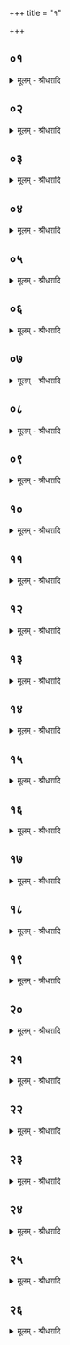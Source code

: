 +++
title = "१"

+++


## ०१
<details><summary>मूलम् - श्रीधरादि</summary>

शि᳘रो वै᳘ यज्ञ᳘स्यातिथ्यं᳘ बाहू᳘ प्रायणीयोदयनीयौ᳘॥  
(या᳘व) अभि᳘तो वै शि᳘रो बाहू᳘ भवतस्त᳘स्मादभि᳘त ऽआतिथ्य᳘मेते᳘ हवि᳘षी भवतः प्रायणी᳘यश्चोदयनी᳘यश्च॥
</details>

## ०२
<details><summary>मूलम् - श्रीधरादि</summary>

(श्चा᳘) अ᳘थ य᳘स्मादातिथ्यं नाम[[!!]]॥  
(मा᳘) अ᳘तिथिर्वा᳘ ऽएष᳘ एतस्या᳘गच्छति यत्सो᳘मः क्रीतस्त᳘स्मा ऽएतद्य᳘था रा᳘ज्ञे वा ब्राह्मणा᳘य वा महोक्षं᳘ वा महाजं᳘ वा प᳘चेत्तद᳘ह मानुष᳘ᳫँ᳘ हवि᳘र्देवा᳘नामेवमस्मा ऽएत᳘दातिथ्यं᳘ करोति॥
</details>

## ०३
<details><summary>मूलम् - श्रीधरादि</summary>

त᳘दाहुः॥  
पू᳘र्वो ऽती᳘त्य गृह्णी᳘यादि᳘ति य᳘त्र वा ऽअ᳘र्हन्तमा᳘गतं᳘[[!!]] नापचा᳘यन्ति क्रु᳘ध्यति वै स᳘ त᳘त्र त᳘था हा᳘पचितो भवति॥
</details>

## ०४
<details><summary>मूलम् - श्रीधरादि</summary>

तद्वा᳘ ऽअन्यतर᳘ ऽएव व्वि᳘मुक्तः स्या᳘त्॥  
(द) अन्यतरो᳘ ऽविमुक्तो᳘ ऽथ गृह्णीयात्स यद᳘न्यतरो व्वि᳘मुक्तस्तेना᳘गतो य᳘द्वन्यतरो᳘ ऽव्विमुक्तस्तेना᳘पचितः॥
</details>

## ०५
<details><summary>मूलम् - श्रीधरादि</summary>

(स्त᳘) त᳘दु त᳘था न᳘ कुर्यात्॥ 
(द्वि) विमु᳘च्यैव᳘ प्रपा᳘द्य गृह्णीयाद्य᳘था वै᳘ देवा᳘नां च᳘रणं तद्वा ऽअ᳘नुमनु᳘ष्याणां त᳘स्मान्मानुषे या᳘वन्न᳘ विमुञ्च᳘ते᳘ नै᳘वास्मै ता᳘वदुदकᳫं᳭ ह᳘रन्ति ना᳘पचितिं कुर्व्वन्त्य᳘नागतो हि स ता᳘वद्भ᳘वत्य᳘थ य᳘दैव᳘ व्विमुञ्चते᳘ ऽथास्मा ऽउदकᳫं᳭ ह᳘रन्त्यथा᳘पचितिं कुर्व्वन्ति त᳘र्हि हि स आ᳘गतो भ᳘वति त᳘स्माद्विमु᳘च्यैव᳘ प्रपा᳘द्य गृह्णीयात्॥
</details>

## ०६
<details><summary>मूलम् - श्रीधरादि</summary>

(त्स) स वै᳘ संत्व᳘रमाण इव गृह्णीयात्॥  
(त्त᳘) त᳘था हा᳘पचितो भवति तत्प᳘त्न्यन्वा᳘रभते पर्युह्य᳘माणं वै य᳘जमानो ऽन्वा᳘रभते ऽथा᳘त्र प᳘त्न्युभय᳘त ए᳘वैत᳘न्मिथुने᳘नान्वा᳘रभेते य᳘त्र वा ऽअ᳘र्हन्नाग᳘च्छति सर्व्वगृह्या᳘ ऽइव वै त᳘त्र चेष्टन्ति त᳘था हा᳘पचितो भवति॥
</details>

## ०७
<details><summary>मूलम् - श्रीधरादि</summary>

स वा᳘ ऽअन्ये᳘नैव त᳘तो य᳘जुषा गृह्णीयात्॥  
(द्ये᳘) ये᳘नो चान्या᳘नि हवीᳫं᳭ष्ये᳘कं वा᳘ ऽएष᳘ भागं᳘ क्रीय᳘माणो ऽभि᳘क्रीयते च्छ᳘न्दसामेव᳘ राज्या᳘य च्छ᳘न्दसाᳫं᳭ सा᳘म्राज्याय त᳘स्य च्छ᳘न्दाᳫं᳭स्यभि᳘तः साचया᳘नि य᳘था राज्ञो᳘ ऽराजानो राजकृ᳘तः सूतग्राम᳘ण्य[[!!]] एव᳘मस्य च्छ᳘न्दाᳫं᳭स्यभि᳘तः साचया᳘नि॥
</details>

## ०८
<details><summary>मूलम् - श्रीधरादि</summary>

न वै तद᳘वकल्पते॥  
यच्छ᳘न्दोभ्य इ᳘ति के᳘वलं गृह्णीयाद्य᳘त्र वा ऽअ᳘र्हते प᳘चन्ति त᳘दभि᳘तः साच᳘यो ऽन्वा᳘भक्ता भवन्त्य᳘राजानो राजकृ᳘तः सूतग्राम᳘ण्यस्त᳘स्माद्य᳘त्रै᳘वैत᳘स्यै[[!!]] गृह्णीयात्त᳘देव च्छ᳘न्दाᳫं᳭स्यन्वा᳘भजेत्॥
</details>

## ०९
<details><summary>मूलम् - श्रीधरादि</summary>

(त्स᳘) स᳘ गृह्णाति॥  
(त्य) अग्ने᳘स्तनू᳘रसि व्वि᳘ष्णवे त्वे᳘त्यग्निर्वै᳘ गायत्री त᳘द्गायत्री᳘मन्वा᳘भजति॥
</details>

## १०
<details><summary>मूलम् - श्रीधरादि</summary>

सो᳘मस्य तनू᳘रसि व्वि᳘ष्णवे त्वे᳘ति॥  
क्षत्रं वै सो᳘मः क्षत्रं᳘ त्रिष्टुप्त᳘त्त्रिष्टु᳘भमन्वा᳘भजति॥
</details>

## ११
<details><summary>मूलम् - श्रीधरादि</summary>

(त्स᳘) अ᳘तिथेरातिथ्य᳘मसि व्वि᳘ष्णवे त्वे᳘ति[[!!]]॥  
सो ऽस्योद्धारो य᳘था श्रे᳘ष्ठस्योद्धार᳘ ऽएव᳘मस्यैष᳘ ऽऋते च्छ᳘न्दोभ्यः॥
</details>

## १२
<details><summary>मूलम् - श्रीधरादि</summary>

श्येना᳘य त्वा सोमभृ᳘ते व्वि᳘ष्णवे त्वे᳘ति॥  
त᳘द्गायत्री᳘मन्वा᳘भजति सा य᳘द्गायत्री᳘ श्येनो᳘ भूत्वा᳘ दिवः सो᳘ममा᳘हरत्तेन सा᳘ श्येनः᳘ सोमभृत्ते᳘नै᳘वैनामेत᳘द्वी᳘र्येण द्विती᳘यमन्वा᳘भजति॥
</details>

## १३
<details><summary>मूलम् - श्रीधरादि</summary>

(त्स) अग्न᳘ये त्वा रायस्पोषदे व्वि᳘ष्णवे त्वा᳘त॥  
पश᳘वो वै᳘ रायस्पो᳘षः पश᳘वो ज᳘गती तज्ज᳘गतीमन्वा᳘भजति॥
</details>

## १४
<details><summary>मूलम् - श्रीधरादि</summary>

(त्स᳘) अ᳘थ यत्प᳘ञ्च कृ᳘त्वो गृह्णाति[[!!]]॥  
संव्वत्सर᳘संमितो वै᳘ यज्ञः प᳘ञ्च वा᳘ ऽऋत᳘वः संव्वत्सर᳘स्य तं᳘ पञ्च᳘भिराप्नोति त᳘स्मात्प᳘ञ्च कृ᳘त्वो गृह्णात्य᳘थ यद्वि᳘ष्णवे त्वा व्वि᳘ष्णवे त्वे᳘ति गृह्णा᳘ति व्वि᳘ष्णवे हि᳘ गृह्णा᳘ति यो᳘ यज्ञा᳘य गृह्णा᳘ति॥
</details>

## १५
<details><summary>मूलम् - श्रीधरादि</summary>

नवकपालः पुरोडा᳘शो भवति॥  
शि᳘रो वै᳘ यज्ञ᳘स्यातिथ्यं न᳘वाक्षरा वै᳘ गाय᳘त्र्यष्टौ[[!!]] ता᳘नि या᳘न्यन्वा᳘ह प्रणवो᳘ नवमः᳘ पूर्वार्धो वै᳘ यज्ञ᳘स्य गा᳘यत्री᳘ पूर्वार्ध᳘ एष᳘ यज्ञ᳘स्य त᳘स्मान्न᳘वकपालः पुरोडा᳘शो भवति॥
</details>

## १६
<details><summary>मूलम् - श्रीधरादि</summary>

कार्ष्मर्यम᳘याः परिध᳘यः॥  
(यो) देवा᳘ ह वा᳘ ऽएतं व्व᳘नस्प᳘तिषु राक्षोघ्नं᳘ ददृशुर्य᳘त्कार्ष्मर्यᳫं᳭ शि᳘रो वै᳘ यज्ञ᳘स्यातिथ्यं नेच्छि᳘रो यज्ञ᳘स्य नाष्ट्रा र᳘क्षाᳫं᳭सि हिन᳘सन्नि᳘ति त᳘स्मात्कार्ष्मर्यम᳘याः परिध᳘यो भवन्ति॥
</details>

## १७
<details><summary>मूलम् - श्रीधरादि</summary>

(न्त्या᳘) आ᳘श्ववालः प्रस्तरः᳘॥  
(रो᳘) यज्ञो᳘ ह देवेभ्यो᳘ ऽपचक्राम सो᳘ ऽश्वो भूत्वा प᳘राङा᳘ववर्त त᳘स्य देवा᳘ अनुहा᳘य व्वा᳘लानभि᳘पेदुस्ताना᳘लुलुपुस्ता᳘नालु᳘प्य सार्ध᳘ᳫं᳘[[!!]] सं᳘न्यासुस्त᳘त एता ऽओ᳘षधयः स᳘मभवन्य᳘दश्ववालाः शि᳘रो वै᳘ यज्ञ᳘स्यातिथ्यं᳘ जघनार्धो व्वा᳘ला ऽउभय᳘त ऽए᳘वैत᳘द्यज्ञं प᳘रिगृह्णाति यदा᳘श्ववालः प्रस्तरो भ᳘वति॥
</details>

## १८
<details><summary>मूलम् - श्रीधरादि</summary>

(त्यै) ऐक्ष᳘व्यौ व्वि᳘धृती॥  
ने᳘द्बर्हि᳘श्च प्रस्तर᳘श्च संलु᳘भ्याता ऽइत्य᳘थोत्पूया᳘ज्यᳫं᳭ स᳘र्व्वाण्येव᳘ चतुर्गृहीतान्या᳘ज्यानि गृह्णाति न ह्य᳘त्रानुयाजा भ᳘वन्ति॥
</details>

## १९
<details><summary>मूलम् - श्रीधरादि</summary>

(न्त्या) आसा᳘द्य हवी᳘ᳫं᳘ष्यग्निं᳘ मन्थति॥  
शि᳘रो वै᳘ यज्ञ᳘स्यातिथ्यं᳘ जन᳘यन्ति वा᳘ ऽएनमेतद्यन्म᳘न्थन्ति शीर्षतो वा ऽअ᳘ग्रे जा᳘यमानो जायते शीर्षत᳘ ऽए᳘वैतद᳘ग्रे[[!!]] यज्ञं᳘ जनयत्यग्निर्वै स᳘र्व्वा देव᳘ता ऽअग्नौ हि स᳘र्व्वाभ्यो देव᳘ताभ्यो जु᳘ह्वति शि᳘रो वै᳘ यज्ञ᳘स्यातिथ्य᳘ᳫं᳘शीर्षत᳘ ऽए᳘वैत᳘द्यज्ञᳫं᳭ स᳘र्व्वाभिर्देव᳘ताभिः स᳘मर्धयति त᳘स्मादग्निं᳘ मन्थति᳘॥
</details>

## २०
<details><summary>मूलम् - श्रीधरादि</summary>

सो ऽधिम᳘न्थनᳫं᳭ श᳘कलमा᳘दत्ते॥  
(त्ते ऽग्ने᳘) अग्ने᳘र्जनि᳘त्रमसीत्य᳘त्र᳘ ह्यग्निर्जा᳘यते[[!!]] त᳘स्मादाहाग्ने᳘र्जनि᳘त्रमसीति[[!!]]॥
</details>

## २१
<details><summary>मूलम् - श्रीधरादि</summary>

(त्य᳘) अ᳘थ दर्भतरुणके नि᳘दधाति॥  
व्वृ᳘षणौ स्थ ऽइ᳘ति तद्या᳘वे᳘वेमौ᳘ स्त्रियै᳘ साकंजा᳘वेता᳘वे᳘वैतौ[[!!]]॥
</details>

## २२
<details><summary>मूलम् - श्रीधरादि</summary>

(ताव᳘) अ᳘थाधरारणिं नि᳘दधाति॥  
(त्यु) उव्व᳘श्यसीत्य᳘थोत्तरार᳘ण्या ऽऽज्यविला᳘पनीमु᳘पस्पृशत्यायु᳘रसी᳘ति ता᳘मभिनि᳘दधाति पुरूर᳘वा ऽअसी᳘त्युर्व्व᳘शी वा᳘ ऽअप्सराः᳘ पुरूर᳘वाः प᳘तिर᳘थ यत्त᳘स्मान्मिथुनाद᳘जायत त᳘दायु᳘रेव᳘मे᳘वैष᳘ ऽएत᳘स्मान्मिथुना᳘द्यज्ञं᳘ जनयत्य᳘थाहाग्न᳘ये मथ्य᳘मानाया᳘नुब्रूही᳘ति॥
</details>

## २३
<details><summary>मूलम् - श्रीधरादि</summary>

स᳘ मन्थति॥  
गायत्रे᳘ण त्वा च्छ᳘न्दसा मन्थामि त्रै᳘ष्टुभेन त्वा च्छ᳘न्दसा मन्थामि जा᳘गतेन त्वा च्छ᳘न्दसा मन्थामी᳘ति तं वै छ᳘न्दोभिरेव म᳘न्थति च्छ᳘न्दाᳫं᳭सि मथ्य᳘मानाया᳘न्वाह च्छ᳘न्दाᳫं᳭स्ये᳘वैत᳘द्यज्ञ᳘मन्वा᳘यातयति य᳘था ऽमु᳘मादित्य᳘ᳫँ᳘ रश्म᳘यो जाताया᳘नुब्रूही᳘त्याह यदा जा᳘यते प्रह्रिय᳘माणाये᳘त्यनुप्रह᳘र᳘न्॥
</details>

## २४
<details><summary>मूलम् - श्रीधरादि</summary>

(न्त्सो) सो ऽनुप्र᳘हरति॥  
भ᳘वतं नः स᳘मनसौ स᳘चेतसावरेप᳘सौ। मा᳘ यज्ञ᳘ᳫँ᳘ हिᳫँ᳭सिष्टं मा᳘ यज्ञ᳘पतिं जातवेदसौ शिवौ᳘ भवतमद्य᳘ न इ᳘ति शान्तिमे᳘वाभ्यामेत᳘द्वदति[[!!]] य᳘था᳘ ना᳘ ऽन्यो ऽन्य᳘ᳫँ᳘ हिᳫं᳭स्या᳘ताम्॥
</details>

## २५
<details><summary>मूलम् - श्रीधरादि</summary>

(म᳘) अ᳘थ स्रुवे᳘णोपहत्या᳘ज्यम्॥  
(म) अग्नि᳘मभि᳘जुहोत्यग्ना᳘वग्नि᳘श्चरति प्र᳘विष्ट ऋ᳘षीणां पुत्रो᳘ ऽअभिशस्तिपा᳘वा। स᳘ नः स्योनः᳘ सुय᳘जा यजेह᳘ देवे᳘भ्यो हव्यᳫँ᳭ स᳘दम᳘प्रयुच्छन्त्स्वाहेत्या᳘हुत्यै वा᳘ ऽएत᳘मजीजनत त᳘मेतया᳘ ऽऽहुत्या ऽप्रैषीत्त᳘स्मादेव᳘मभि᳘जुहोति॥
</details>

## २६
<details><summary>मूलम् - श्रीधरादि</summary>

तदि᳘डान्तं भवति᳘॥  
नानुयाजा᳘न्यजन्ति शि᳘रो वै᳘ यज्ञ᳘स्यातिथ्यं᳘ पूर्वार्धो वै शि᳘रः पूर्वार्ध᳘मे᳘वैत᳘द्यज्ञ᳘स्याभिस᳘ᳫं᳘स्करोति स य᳘द्धानुयाजान्य᳘जेद्य᳘था शी᳘र्षतः᳘ पर्यात्दृ᳘त्य पा᳘दौ प्रतिदध्या᳘देवं तत्त᳘स्मादि᳘डान्तं भवति[[!!]] नानुयाजा᳘न्यजन्ति॥
</details>